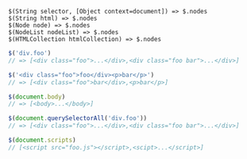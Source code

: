     $(String selector, [Object context=document]) => $.nodes
    $(String html) => $.nodes
    $(Node node) => $.nodes
    $(NodeList nodeList) => $.nodes
    $(HTMLCollection htmlCollection) => $.nodes

~~~ js
$('div.foo')
// => [<div class="foo">...</div>,<div class="foo bar">...</div>]

$('<div class="foo">foo</div><p>bar</p>')
// => [<div class=​"foo">​bar​</div>,<p>bar</p>]

$(document.body)
// => [<body>...</body>]

$(document.querySelectorAll('div.foo'))
// => [<div class="foo">...</div>,<div class="foo bar">...</div>]

$(document.scripts)
// [<script src="foo.js"></script>,<scipt>...</script>]
~~~